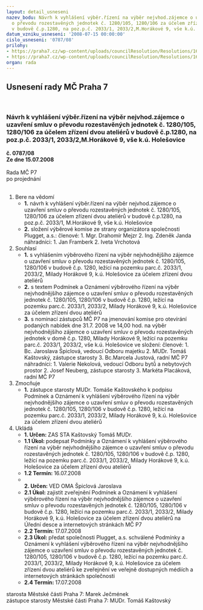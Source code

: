 ```yaml
---
layout: detail_usneseni
nazev_bodu: Návrh k vyhlášení výběr.řízení na výběr nejvhod.zájemce o uzavření smluv
  o převodu rozestavěných jednotek č. 1280/105, 1280/106 za účelem zřízení dvou ateliérů
  v budově č.p.1280, na poz.p.č. 2033/1, 2033/2,M.Horákové 9, vše k.ú. Holešovice
datum_vzniku_usneseni: '2008-07-15 00:00:00'
cislo_usneseni: '0787/08'
prilohy:
- https://praha7.cz/wp-content/uploads/councilResolution/Resolutions/16986/29-podm%c3%adnky_v%c5%99_m.h.9.doc
- https://praha7.cz/wp-content/uploads/councilResolution/Resolutions/16986/29-ozn%c3%a1men%c3%ad_v%c5%99_m.h.9.doc
organ: rada
---
```

<div id="ucUsn_pList" class="usn">
	<span><h2>Usnesení rady MČ Praha 7 </h2>
<br></span><div class="standBody">
<span><h3>Návrh k vyhlášení výběr.řízení na výběr nejvhod.zájemce o uzavření smluv o převodu rozestavěných jednotek č. 1280/105, 1280/106 za účelem zřízení dvou ateliérů v budově č.p.1280, na poz.p.č. 2033/1, 2033/2,M.Horákové 9, vše k.ú. Holešovice</h3></span><div class="center">
		<strong>č. 0787/08</strong><br>
	</div>
<div class="center">
		<strong>Ze dne 15.07.2008</strong><br><br>
	</div>Rada MČ P7<br> po projednání<br><br><ol>
<li>Bere na vědomí<ul>
<li>
<strong>1.</strong> návrh k vyhlášení výběr.řízení na výběr nejvhod.zájemce o uzavření smluv o převodu rozestavěných jednotek č. 1280/105, 1280/106 za účelem zřízení dvou ateliérů v budově č.p.1280, na poz.p.č. 2033/1, M.Horákové 9, vše k.ú. Holešovice</li>
<li>
<strong>2.</strong> složení výběrové komise ze strany organizátora společnosti Plugget, a.s.:     členové:                                                                                                                    1. Mgr. Drahomír Mejzr                                                                                           2. Ing. Zdeněk Janda                                                                                  náhradníci:                                                                                                                1. Jan Framberk                                                                                                        2. Iveta Vrchotová</li>
</ul>
</li>
<li>Souhlasí<ul>
<li>
<strong>1.</strong> s vyhlášením výběrového řízení na výběr nejvhodnějšího zájemce o uzavření smluv o převodu rozestavěných jednotek č. 1280/105, 1280/106 v budově č.p. 1280, ležící na pozemku parc.č. 2033/1, 2033/2, Milady Horákové 9, k.ú. Holešovice za účelem zřízení dvou ateliérů</li>
<li>
<strong>2.</strong> s textem Podmínek a Oznámení  výběrového řízení na výběr nejvhodnějšího zájemce o uzavření smluv o převodu rozestavěných jednotek č. 1280/105, 1280/106 v budově č.p. 1280, ležící na pozemku parc.č. 2033/1, 2033/2,  Milady Horákové 9, k.ú. Holešovice za účelem zřízení dvou ateliérů</li>
<li>
<strong>3.</strong> s nominací zástupců MČ P7 na jmenování komise pro otevírání podaných nabídek dne 31.7. 2008 ve 14,00 hod. na výběr nejvhodnějšího zájemce o uzavření smluv o převodu rozestavěných jednotek v domě č.p. 1280, Milady Horákové 9, ležící na pozemku parc.č. 2033/1, 2033/2, vše k.ú. Holešovice ve složení:                             členové:                                                                                                                               1. Bc. Jaroslava Špiclová, vedoucí Odboru majetku                                                       2. MUDr. Tomáš Kaštovský, zástupce starosty                                                             3. Bc.Marcela Justová, radní MČ P7                                                                  náhradníci:                                                                                                                  1. Valerie Nekolová, vedoucí Odboru bytů a nebytových prostor                                 2. Josef Neuberg, zástupce starosty                                                                          3. Markéta Placáková, radní MČ P7</li>
</ul>
</li>
<li>Zmocňuje<ul><li>
<strong>1.</strong> zástupce starosty MUDr. Tomáše Kaštovského k podpisu Podmínek a Oznámení k vyhlášení výběrového řízení na výběr nejvhodnějšího zájemce o uzavření smluv o převodu rozestavěných jednotek č. 1280/105, 1280/106 v budově č.p. 1280, ležící na pozemku parc.č. 2033/1, 2033/2, Milady Horákové 9, k.ú. Holešovice za účelem zřízení dvou ateliérů</li></ul>
</li>
<li>Ukládá<ul>
<li>
<strong>1. Určen: </strong>ZAS STA Kaštovský Tomáš MUDr.</li>
<li>
<strong>1.1 Úkol: </strong>podepsat Podmínky a Oznámení k vyhlášení výběrového řízení na výběr nejvhodnějšího zájemce o uzavření smluv o převodu rozestavěných jednotek č. 1280/105, 1280/106 v budově č.p. 1280, ležící na pozemku parc.č. 2033/1, 2033/2, Milady Horákové 9, k.ú. Holešovice za účelem zřízení dvou ateliérů</li>
<li>
<strong>1.2 Termín: </strong>16.07.2008</li>
<li>
<strong><br>2. Určen: </strong>VED OMA Špiclová Jaroslava</li>
<li>
<strong>2.1 Úkol: </strong>zajistit zveřejnění Podmínek a Oznámení k vyhlášení výběrového řízení na výběr nejvhodnějšího zájemce o uzavření smluv o převodu rozestavěných jednotek č. 1280/105, 1280/106 v budově č.p. 1280, ležící na pozemku parc.č. 2033/1, 2033/2, Milady Horákové 9, k.ú. Holešovice za účelem zřízení dvou ateliérů na Úřední desce a internetových stránkách MČ P7</li>
<li>
<strong>2.2 Termín: </strong>17.07.2008</li>
<li>
<strong>2.3 Úkol: </strong>předat společnosti Plugget, a.s. schválené Podmínky a Oznámení k vyhlášení výběrového řízení na výběr nejvhodnějšího zájemce o uzavření smluv o převodu rozestavěných jednotek č. 1280/105, 1280/106 v budově č.p. 1280, ležící na pozemku parc.č. 2033/1, 2033/2, Milady Horákové 9, k.ú. Holešovice za účelem zřízení dvou ateliérů ke zveřejnění ve veřejně dostupných médiích a internetových stránkách společnosti</li>
<li>
<strong>2.4 Termín: </strong>17.07.2008</li>
</ul>
</li>
</ol>starosta Městské části Praha 7: Marek Ječmének<br>zástupce starosty Městské části Praha 7: MUDr. Tomáš Kaštovský 
</div>
</div>